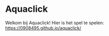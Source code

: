 # Aquaclick

Welkom bij Aquaclick!
Hier is het spel te spelen: https://0908495.github.io/aquaclick/
